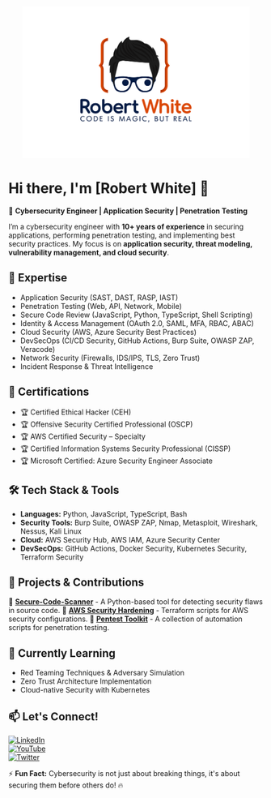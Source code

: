 <p align="center" style="margin-top: 20px; margin-bottom: 20px;">
  <img src="https://raw.githubusercontent.com/robertwhite37/robertwhite37/main/3.png" width="450" alt="Cybersecurity Logo">
</p>

# Hi there, I'm [Robert White] 👋

🚀 **Cybersecurity Engineer | Application Security | Penetration Testing**

I’m a cybersecurity engineer with **10+ years of experience** in securing applications, performing penetration testing, and implementing best security practices. My focus is on **application security, threat modeling, vulnerability management, and cloud security**.

## 🔐 **Expertise**
- Application Security (SAST, DAST, RASP, IAST)
- Penetration Testing (Web, API, Network, Mobile)
- Secure Code Review (JavaScript, Python, TypeScript, Shell Scripting)
- Identity & Access Management (OAuth 2.0, SAML, MFA, RBAC, ABAC)
- Cloud Security (AWS, Azure Security Best Practices)
- DevSecOps (CI/CD Security, GitHub Actions, Burp Suite, OWASP ZAP, Veracode)
- Network Security (Firewalls, IDS/IPS, TLS, Zero Trust)
- Incident Response & Threat Intelligence

## 📌 **Certifications**
- 🏆 Certified Ethical Hacker (CEH)
- 🏆 Offensive Security Certified Professional (OSCP)
- 🏆 AWS Certified Security – Specialty
- 🏆 Certified Information Systems Security Professional (CISSP)
- 🏆 Microsoft Certified: Azure Security Engineer Associate

## 🛠 **Tech Stack & Tools**
- **Languages:** Python, JavaScript, TypeScript, Bash
- **Security Tools:** Burp Suite, OWASP ZAP, Nmap, Metasploit, Wireshark, Nessus, Kali Linux
- **Cloud:** AWS Security Hub, AWS IAM, Azure Security Center
- **DevSecOps:** GitHub Actions, Docker Security, Kubernetes Security, Terraform Security

## 📝 **Projects & Contributions**
🔹 **[Secure-Code-Scanner](https://github.com/your-repo)** - A Python-based tool for detecting security flaws in source code.
🔹 **[AWS Security Hardening](https://github.com/your-repo)** - Terraform scripts for AWS security configurations.
🔹 **[Pentest Toolkit](https://github.com/your-repo)** - A collection of automation scripts for penetration testing.

## 🌱 **Currently Learning**
- Red Teaming Techniques & Adversary Simulation
- Zero Trust Architecture Implementation
- Cloud-native Security with Kubernetes

## 📫 **Let's Connect!**
[![LinkedIn](https://img.shields.io/badge/LinkedIn-0077B5?logo=linkedin&logoColor=white)](https://www.linkedin.com/in/yourprofile)  
[![YouTube](https://img.shields.io/badge/YouTube-FF0000?logo=youtube&logoColor=white)](https://www.youtube.com/yourchannel)  
[![Twitter](https://img.shields.io/badge/Twitter-1DA1F2?logo=twitter&logoColor=white)](https://twitter.com/yourhandle)  

⚡ **Fun Fact:** Cybersecurity is not just about breaking things, it's about securing them before others do! 🔥
